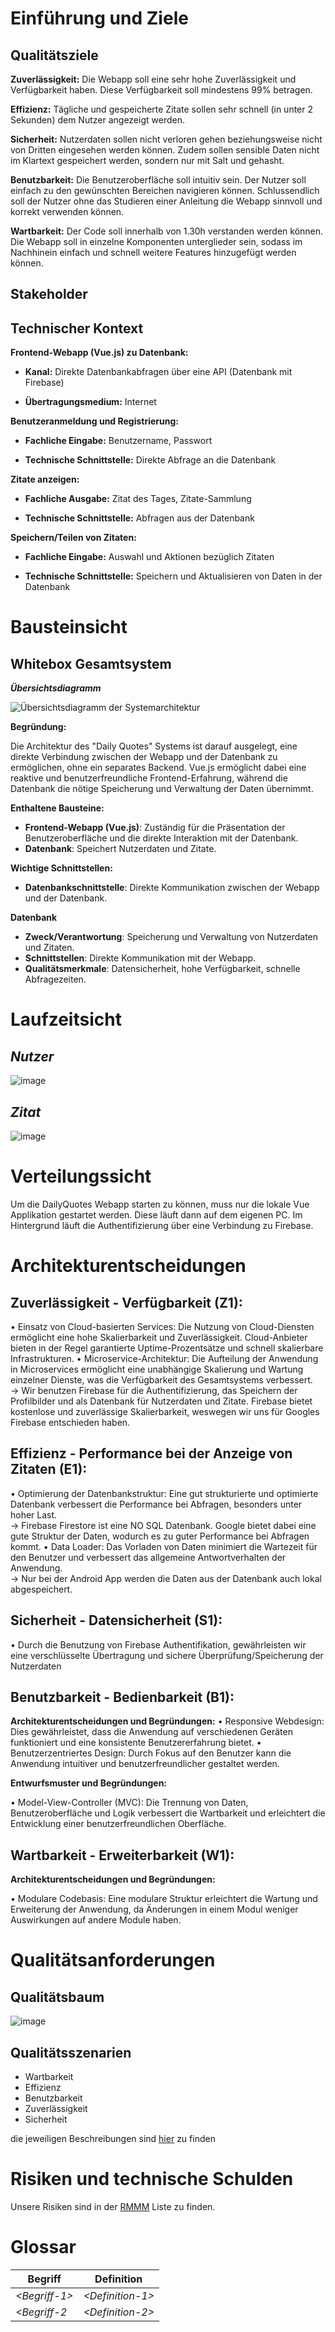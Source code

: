 # Einführung und Ziele

## Qualitätsziele
**Zuverlässigkeit:** Die Webapp soll eine sehr hohe Zuverlässigkeit und Verfügbarkeit haben. Diese Verfügbarkeit soll mindestens 99% betragen.

**Effizienz:** Tägliche und gespeicherte Zitate sollen sehr schnell (in unter 2 Sekunden) dem Nutzer angezeigt werden.

**Sicherheit:** Nutzerdaten sollen nicht verloren gehen beziehungsweise nicht von Dritten eingesehen werden können. Zudem sollen sensible Daten nicht im Klartext gespeichert werden, sondern nur mit Salt und gehasht.

**Benutzbarkeit:** Die Benutzeroberfläche soll intuitiv sein. Der Nutzer soll einfach zu den gewünschten Bereichen navigieren können. Schlussendlich soll der Nutzer ohne das Studieren einer Anleitung die Webapp sinnvoll und korrekt verwenden können.

**Wartbarkeit:** Der Code soll innerhalb von 1.30h verstanden werden können. Die Webapp soll in einzelne Komponenten unterglieder sein, sodass im Nachhinein einfach und schnell weitere Features hinzugefügt werden können.
## Stakeholder

## Technischer Kontext

**Frontend-Webapp (Vue.js) zu Datenbank:**

- **Kanal:** Direkte Datenbankabfragen über eine API (Datenbank mit Firebase)

- **Übertragungsmedium:** Internet


**Benutzeranmeldung und Registrierung:**

- **Fachliche Eingabe:** Benutzername, Passwort

- **Technische Schnittstelle:** Direkte Abfrage an die Datenbank

**Zitate anzeigen:**

- **Fachliche Ausgabe:** Zitat des Tages, Zitate-Sammlung

- **Technische Schnittstelle:** Abfragen aus der Datenbank 

**Speichern/Teilen von Zitaten:**

- **Fachliche Eingabe:** Auswahl und Aktionen bezüglich Zitaten

- **Technische Schnittstelle:** Speichern und Aktualisieren von Daten in der Datenbank

# Bausteinsicht

## Whitebox Gesamtsystem

***Übersichtsdiagramm***

![Übersichtsdiagramm der Systemarchitektur](./diagramme/Systemarchitektur.png)

**Begründung:**

Die Architektur des "Daily Quotes" Systems ist darauf ausgelegt, eine direkte Verbindung zwischen der Webapp und der Datenbank zu ermöglichen, ohne ein separates Backend. Vue.js ermöglicht dabei eine reaktive und benutzerfreundliche Frontend-Erfahrung, während die Datenbank die nötige Speicherung und Verwaltung der Daten übernimmt.


**Enthaltene Bausteine:**

- **Frontend-Webapp (Vue.js)**: Zuständig für die Präsentation der Benutzeroberfläche und die direkte Interaktion mit der Datenbank.
- **Datenbank**: Speichert Nutzerdaten und Zitate.

**Wichtige Schnittstellen:**

- **Datenbankschnittstelle**: Direkte Kommunikation zwischen der Webapp und der Datenbank.

**Datenbank**

- **Zweck/Verantwortung**: Speicherung und Verwaltung von Nutzerdaten und Zitaten.
- **Schnittstellen**: Direkte Kommunikation mit der Webapp.
- **Qualitätsmerkmale**: Datensicherheit, hohe Verfügbarkeit, schnelle Abfragezeiten.



# Laufzeitsicht

## *Nutzer*

![image](./diagramme/SequenzdiagrammNutzer.png)

## *Zitat*

![image](./diagramme/SequenzdiagrammZitat.png)


# Verteilungssicht

Um die DailyQuotes Webapp starten zu können, muss nur die lokale Vue Applikation gestartet werden. Diese läuft dann auf dem eigenen PC. Im Hintergrund läuft die Authentifizierung über eine Verbindung zu Firebase.

# Architekturentscheidungen
## Zuverlässigkeit - Verfügbarkeit (Z1):

• Einsatz von Cloud-basierten Services: Die Nutzung von Cloud-Diensten ermöglicht eine hohe Skalierbarkeit und Zuverlässigkeit. Cloud-Anbieter bieten in der Regel garantierte Uptime-Prozentsätze und schnell skalierbare Infrastrukturen.
• Microservice-Architektur: Die Aufteilung der Anwendung in Microservices ermöglicht eine unabhängige Skalierung und Wartung einzelner Dienste, was die Verfügbarkeit des Gesamtsystems verbessert.
<br>-> Wir benutzen Firebase für die Authentifizierung, das Speichern der Profilbilder und als Datenbank für Nutzerdaten und Zitate. Firebase bietet kostenlose und zuverlässige Skalierbarkeit, weswegen wir uns für Googles Firebase entschieden haben.

## Effizienz - Performance bei der Anzeige von Zitaten (E1):

• Optimierung der Datenbankstruktur: Eine gut strukturierte und optimierte Datenbank verbessert die Performance bei Abfragen, besonders unter hoher Last.
<br>-> Firebase Firestore ist eine NO SQL Datenbank. Google bietet dabei eine gute Struktur der Daten, wodurch es zu guter Performance bei Abfragen kommt. 
• Data Loader: Das Vorladen von Daten minimiert die Wartezeit für den Benutzer und verbessert das allgemeine Antwortverhalten der Anwendung.
<br>-> Nur bei der Android App werden die Daten aus der Datenbank auch lokal abgespeichert.

## Sicherheit - Datensicherheit (S1):

• Durch die Benutzung von Firebase Authentifikation, gewährleisten wir eine verschlüsselte Übertragung und sichere Überprüfung/Speicherung der Nutzerdaten

## Benutzbarkeit - Bedienbarkeit (B1):
**Architekturentscheidungen und Begründungen:**
• Responsive Webdesign: Dies gewährleistet, dass die Anwendung auf verschiedenen Geräten funktioniert und eine konsistente Benutzererfahrung bietet.
• Benutzerzentriertes Design: Durch Fokus auf den Benutzer kann die Anwendung intuitiver und benutzerfreundlicher gestaltet werden.

**Entwurfsmuster und Begründungen:**

• Model-View-Controller (MVC): Die Trennung von Daten, Benutzeroberfläche und Logik verbessert die Wartbarkeit und erleichtert die Entwicklung einer benutzerfreundlichen Oberfläche.

## Wartbarkeit - Erweiterbarkeit (W1):
**Architekturentscheidungen und Begründungen:**

• Modulare Codebasis: Eine modulare Struktur erleichtert die Wartung und Erweiterung der Anwendung, da Änderungen in einem Modul weniger Auswirkungen auf andere Module haben.

# Qualitätsanforderungen


## Qualitätsbaum

![image](./diagramme/qualitätsmerkmalBaum.png)

## Qualitätsszenarien

- Wartbarkeit
- Effizienz
- Benutzbarkeit
- Zuverlässigkeit
- Sicherheit

die jeweiligen Beschreibungen sind [hier](asr.md) zu finden
# Risiken und technische Schulden

Unsere Risiken sind in der [RMMM](RMMM.xlsx) Liste zu finden.

# Glossar

|Begriff|Definition|
|---|---|
|*\<Begriff-1>*|*\<Definition-1>*|
|*\<Begriff-2*|*\<Definition-2>*|
